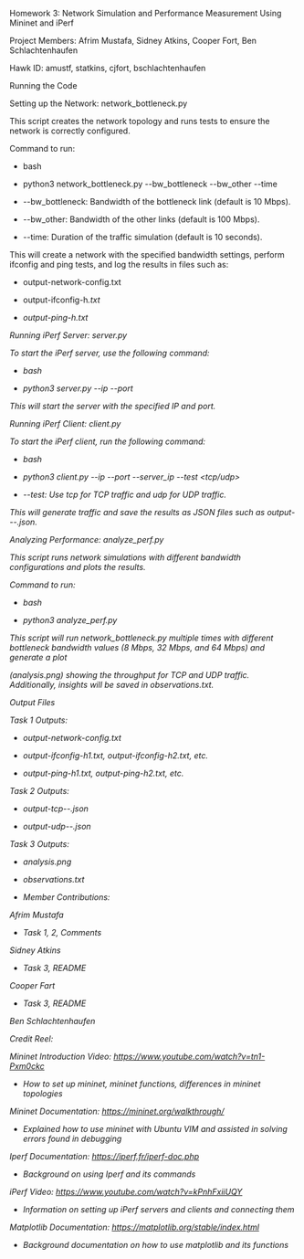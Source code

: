 Homework 3: Network Simulation and Performance Measurement Using Mininet and iPerf

Project Members: Afrim Mustafa, Sidney Atkins, Cooper Fort, Ben Schlachtenhaufen

Hawk ID: amustf, statkins, cjfort, bschlachtenhaufen

Running the Code

Setting up the Network: network_bottleneck.py

This script creates the network topology and runs tests to ensure the network is correctly configured.

Command to run:

- bash

- python3 network_bottleneck.py --bw_bottleneck <value> --bw_other <value> --time <value>

- --bw_bottleneck: Bandwidth of the bottleneck link (default is 10 Mbps).

- --bw_other: Bandwidth of the other links (default is 100 Mbps).

- --time: Duration of the traffic simulation (default is 10 seconds).

This will create a network with the specified bandwidth settings, perform ifconfig and ping tests, and log the results in files such as:

- output-network-config.txt

- output-ifconfig-h<i>.txt

- output-ping-h<i>.txt

Running iPerf Server: server.py

To start the iPerf server, use the following command:

- bash

- python3 server.py --ip <server-ip> --port <server-port>

This will start the server with the specified IP and port.

Running iPerf Client: client.py

To start the iPerf client, run the following command:

- bash

- python3 client.py --ip <client-ip> --port <client-port> --server_ip <server-ip> --test <tcp/udp>

- --test: Use tcp for TCP traffic and udp for UDP traffic.

This will generate traffic and save the results as JSON files such as output-<test>-<bottleneck>-<other>.json.

Analyzing Performance: analyze_perf.py

This script runs network simulations with different bandwidth configurations and plots the results.

Command to run:

- bash

- python3 analyze_perf.py

This script will run network_bottleneck.py multiple times with different bottleneck bandwidth values (8 Mbps, 32 Mbps, and 64 Mbps) and generate a plot 

(analysis.png) showing the throughput for TCP and UDP traffic. Additionally, insights will be saved in observations.txt.

Output Files

Task 1 Outputs:

- output-network-config.txt

- output-ifconfig-h1.txt, output-ifconfig-h2.txt, etc.

- output-ping-h1.txt, output-ping-h2.txt, etc.

Task 2 Outputs:

- output-tcp-<bottleneck>-<other>.json

- output-udp-<bottleneck>-<other>.json

Task 3 Outputs:

- analysis.png

- observations.txt

- Member Contributions:

Afrim Mustafa

- Task 1, 2, Comments

Sidney Atkins

- Task 3, README

Cooper Fart

- Task 3, README

Ben Schlachtenhaufen


Credit Reel:

Mininet Introduction Video: https://www.youtube.com/watch?v=tn1-Pxm0ckc

- How to set up mininet, mininet functions, differences in mininet topologies

Mininet Documentation: https://mininet.org/walkthrough/

- Explained how to use mininet with Ubuntu VIM and assisted in solving errors found in debugging

Iperf Documentation: https://iperf.fr/iperf-doc.php

- Background on using Iperf and its commands

iPerf Video: https://www.youtube.com/watch?v=kPnhFxiiUQY

- Information on setting up iPerf servers and clients and connecting them

Matplotlib Documentation: https://matplotlib.org/stable/index.html

- Background documentation on how to use matplotlib and its functions